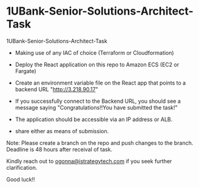 # 1UBank-Senior-Solutions-Architect-Task
1UBank-Senior-Solutions-Architect-Task

- Making use of any IAC of choice (Terraform or Cloudformation)

- Deploy the React application on this repo to Amazon ECS (EC2 or Fargate) 

- Create an environment variable file on the React app that points to a backend URL "http://3.218.90.17"

- If you successfully connect to the Backend URL, you should see a message saying
       "Congratulations!!You have submitted the task!"

- The application should be accessible via an IP address or ALB.

- share either as means of submission.

Note: Please create a branch on the repo and push changes to the branch.
      Deadline is 48 hours after receival of task.

Kindly reach out to ogonna@istrategytech.com if you seek further clarification.

Good luck!!
